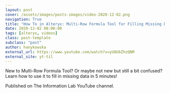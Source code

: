 ```yaml
---
layout: post
cover: /assets/images/posts-images/video-2020-12-02.png
navigation: True
title: "How To in Alteryx: Multi-Row Formula Tool for Filling Missing Data"
date: 2020-12-02 00:00:00
tags: [alteryx, videos]
class: post-template
subclass: "post"
author: hanykowska
external_url: https://www.youtube.com/watch?v=yU8UbZhzQNM
external_site: yt-til
---
```


New to Multi-Row Formula Tool? Or maybe not new but still a bit confused? Learn how to use it to fill in missing data in 5 minutes!

Published on The Information Lab YouTube channel.
